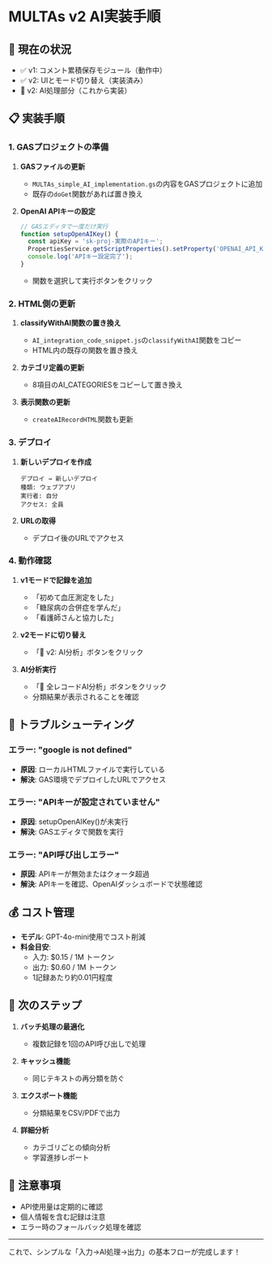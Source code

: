# MULTAs v2 AI実装手順

## 🎯 現在の状況
- ✅ v1: コメント累積保存モジュール（動作中）
- ✅ v2: UIとモード切り替え（実装済み）
- 🔄 v2: AI処理部分（これから実装）

## 📋 実装手順

### 1. GASプロジェクトの準備

1. **GASファイルの更新**
   - `MULTAs_simple_AI_implementation.gs`の内容をGASプロジェクトに追加
   - 既存の`doGet`関数があれば置き換え

2. **OpenAI APIキーの設定**
   ```javascript
   // GASエディタで一度だけ実行
   function setupOpenAIKey() {
     const apiKey = 'sk-proj-実際のAPIキー';
     PropertiesService.getScriptProperties().setProperty('OPENAI_API_KEY', apiKey);
     console.log('APIキー設定完了');
   }
   ```
   - 関数を選択して実行ボタンをクリック

### 2. HTML側の更新

1. **classifyWithAI関数の置き換え**
   - `AI_integration_code_snippet.js`の`classifyWithAI`関数をコピー
   - HTML内の既存の関数を置き換え

2. **カテゴリ定義の更新**
   - 8項目のAI_CATEGORIESをコピーして置き換え

3. **表示関数の更新**
   - `createAIRecordHTML`関数も更新

### 3. デプロイ

1. **新しいデプロイを作成**
   ```
   デプロイ → 新しいデプロイ
   種類: ウェブアプリ
   実行者: 自分
   アクセス: 全員
   ```

2. **URLの取得**
   - デプロイ後のURLでアクセス

### 4. 動作確認

1. **v1モードで記録を追加**
   - 「初めて血圧測定をした」
   - 「糖尿病の合併症を学んだ」
   - 「看護師さんと協力した」

2. **v2モードに切り替え**
   - 「🤖 v2: AI分析」ボタンをクリック

3. **AI分析実行**
   - 「🎯 全レコードAI分析」ボタンをクリック
   - 分類結果が表示されることを確認

## 🔧 トラブルシューティング

### エラー: "google is not defined"
- **原因**: ローカルHTMLファイルで実行している
- **解決**: GAS環境でデプロイしたURLでアクセス

### エラー: "APIキーが設定されていません"
- **原因**: setupOpenAIKey()が未実行
- **解決**: GASエディタで関数を実行

### エラー: "API呼び出しエラー"
- **原因**: APIキーが無効またはクォータ超過
- **解決**: APIキーを確認、OpenAIダッシュボードで状態確認

## 💰 コスト管理

- **モデル**: GPT-4o-mini使用でコスト削減
- **料金目安**: 
  - 入力: $0.15 / 1M トークン
  - 出力: $0.60 / 1M トークン
  - 1記録あたり約0.01円程度

## 🚀 次のステップ

1. **バッチ処理の最適化**
   - 複数記録を1回のAPI呼び出しで処理

2. **キャッシュ機能**
   - 同じテキストの再分類を防ぐ

3. **エクスポート機能**
   - 分類結果をCSV/PDFで出力

4. **詳細分析**
   - カテゴリごとの傾向分析
   - 学習進捗レポート

## 📝 注意事項

- API使用量は定期的に確認
- 個人情報を含む記録は注意
- エラー時のフォールバック処理を確認

---

これで、シンプルな「入力→AI処理→出力」の基本フローが完成します！